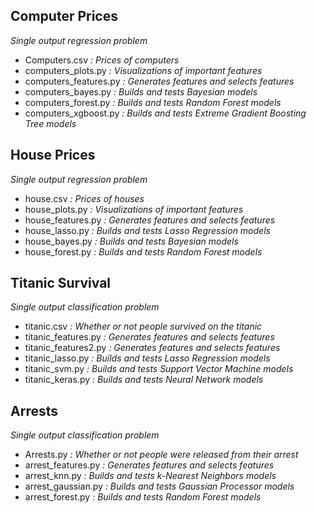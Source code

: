 ## Computer Prices 
*Single output regression problem*
- Computers.csv *: Prices of computers*
- computers_plots.py *: Visualizations of important features*
- computers_features.py *: Generates features and selects features*
- computers_bayes.py *: Builds and tests Bayesian models*
- computers_forest.py *: Builds and tests Random Forest models*
- computers_xgboost.py *: Builds and tests Extreme Gradient Boosting Tree models*

## House Prices 
*Single output regression problem*
- house.csv *: Prices of houses*
- house_plots.py *: Visualizations of important features*
- house_features.py *: Generates features and selects features*
- house_lasso.py *: Builds and tests Lasso Regression models*
- house_bayes.py *: Builds and tests Bayesian models*
- house_forest.py *: Builds and tests Random Forest models*

## Titanic Survival
*Single output classification problem*
- titanic.csv *: Whether or not people survived on the titanic*
- titanic_features.py *: Generates features and selects features*
- titanic_features2.py *: Generates features and selects features*
- titanic_lasso.py *: Builds and tests Lasso Regression models*
- titanic_svm.py *: Builds and tests Support Vector Machine models*
- titanic_keras.py *: Builds and tests Neural Network models*

## Arrests
*Single output classification problem*
- Arrests.py *: Whether or not people were released from their arrest*
- arrest_features.py *: Generates features and selects features*
- arrest_knn.py *: Builds and tests k-Nearest Neighbors models*
- arrest_gaussian.py *: Builds and tests Gaussian Processor models*
- arrest_forest.py *: Builds and tests Random Forest models*

